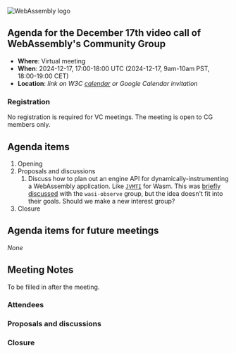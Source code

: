![WebAssembly logo](/images/WebAssembly.png)

## Agenda for the December 17th video call of WebAssembly's Community Group

- **Where**: Virtual meeting
- **When**: 2024-12-17, 17:00-18:00 UTC (2024-12-17, 9am-10am PST, 18:00-19:00 CET)
- **Location**: *link on W3C [calendar](https://www.w3.org/groups/cg/webassembly/calendar/) or Google Calendar invitation*

### Registration

No registration is required for VC meetings. The meeting is open to CG members only.

## Agenda items

1. Opening
1. Proposals and discussions
   1. Discuss how to plan out an engine API for dynamically-instrumenting a WebAssembly application. Like [`JVMTI`](https://docs.oracle.com/javase/8/docs/platform/jvmti/jvmti.html#whatIs) for Wasm. This was [briefly discussed](https://github.com/WebAssembly/wasi-observe/discussions/19) with the `wasi-observe` group, but the idea doesn't fit into their goals. Should we make a new interest group?
1. Closure

## Agenda items for future meetings

*None*

## Meeting Notes

To be filled in after the meeting.

### Attendees

### Proposals and discussions

### Closure
